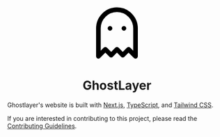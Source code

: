 <div align="center">
<picture>
    <img src="data:image/svg+xml;base64,PHN2ZyB4bWxucz0iaHR0cDovL3d3dy53My5vcmcvMjAwMC9zdmciIHdpZHRoPSIyNCIgaGVpZ2h0PSIyNCIgdmlld0JveD0iMCAwIDI0IDI0IiBmaWxsPSJub25lIiBzdHJva2U9ImN1cnJlbnRDb2xvciIgc3Ryb2tlLXdpZHRoPSIyIiBzdHJva2UtbGluZWNhcD0icm91bmQiIHN0cm9rZS1saW5lam9pbj0icm91bmQiIGNsYXNzPSJsdWNpZGUgbHVjaWRlLWdob3N0Ij48cGF0aCBkPSJNOSAxMGguMDEiLz48cGF0aCBkPSJNMTUgMTBoLjAxIi8+PHBhdGggZD0iTTEyIDJhOCA4IDAgMCAwLTggOHYxMmwzLTMgMi41IDIuNUwxMiAxOWwyLjUgMi41TDE3IDE5bDMgM1YxMGE4IDggMCAwIDAtOC04eiIvPjwvc3ZnPg==" width="128px">
</picture>
</div>
<h1 align="center">
GhostLayer
</h1>

Ghostlayer's website is built with [Next.js](https://nextjs.org/), [TypeScript](https://www.typescriptlang.org/), and [Tailwind CSS](https://tailwindcss.com/).

If you are interested in contributing to this project, please read the [Contributing Guidelines](./CONTRIBUTING.md).
